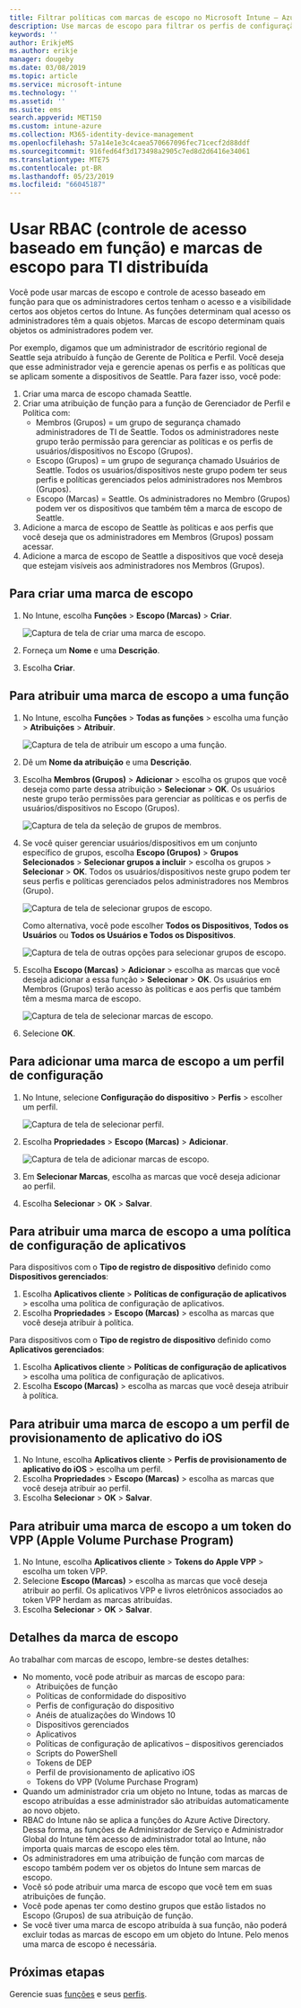 ```yaml
---
title: Filtrar políticas com marcas de escopo no Microsoft Intune – Azure | Microsoft Docs
description: Use marcas de escopo para filtrar os perfis de configuração para funções específicas.
keywords: ''
author: ErikjeMS
ms.author: erikje
manager: dougeby
ms.date: 03/08/2019
ms.topic: article
ms.service: microsoft-intune
ms.technology: ''
ms.assetid: ''
ms.suite: ems
search.appverid: MET150
ms.custom: intune-azure
ms.collection: M365-identity-device-management
ms.openlocfilehash: 57a14e1e3c4caea570667096fec71cecf2d88ddf
ms.sourcegitcommit: 916fed64f3d173498a2905c7ed8d2d6416e34061
ms.translationtype: MTE75
ms.contentlocale: pt-BR
ms.lasthandoff: 05/23/2019
ms.locfileid: "66045187"
---
```

# <a name="use-role-based-access-control-rbac-and-scope-tags-for-distributed-it"></a>Usar RBAC (controle de acesso baseado em função) e marcas de escopo para TI distribuída

Você pode usar marcas de escopo e controle de acesso baseado em função para que os administradores certos tenham o acesso e a visibilidade certos aos objetos certos do Intune. As funções determinam qual acesso os administradores têm a quais objetos. Marcas de escopo determinam quais objetos os administradores podem ver.

Por exemplo, digamos que um administrador de escritório regional de Seattle seja atribuído à função de Gerente de Política e Perfil. Você deseja que esse administrador veja e gerencie apenas os perfis e as políticas que se aplicam somente a dispositivos de Seattle. Para fazer isso, você pode:

1. Criar uma marca de escopo chamada Seattle.
2. Criar uma atribuição de função para a função de Gerenciador de Perfil e Política com: 
    - Membros (Grupos) = um grupo de segurança chamado administradores de TI de Seattle. Todos os administradores neste grupo terão permissão para gerenciar as políticas e os perfis de usuários/dispositivos no Escopo (Grupos).
    - Escopo (Grupos) = um grupo de segurança chamado Usuários de Seattle. Todos os usuários/dispositivos neste grupo podem ter seus perfis e políticas gerenciados pelos administradores nos Membros (Grupos). 
    - Escopo (Marcas) = Seattle. Os administradores no Membro (Grupos) podem ver os dispositivos que também têm a marca de escopo de Seattle.
3. Adicione a marca de escopo de Seattle às políticas e aos perfis que você deseja que os administradores em Membros (Grupos) possam acessar.
4. Adicione a marca de escopo de Seattle a dispositivos que você deseja que estejam visíveis aos administradores nos Membros (Grupos). 


## <a name="to-create-a-scope-tag"></a>Para criar uma marca de escopo

1. No Intune, escolha **Funções** > **Escopo (Marcas)**  > **Criar**.

    ![Captura de tela de criar uma marca de escopo.](./media/scope-tags/create-scope-tag.png)

2. Forneça um **Nome** e uma **Descrição**.
3. Escolha **Criar**.

## <a name="to-assign-a-scope-tag-to-a-role"></a>Para atribuir uma marca de escopo a uma função

1. No Intune, escolha **Funções** > **Todas as funções** > escolha uma função > **Atribuições** > **Atribuir**.

    ![Captura de tela de atribuir um escopo a uma função.](./media/scope-tags/assign-scope-to-role.png)

2. Dê um **Nome da atribuição** e uma **Descrição**.
3. Escolha **Membros (Grupos)**  > **Adicionar** > escolha os grupos que você deseja como parte dessa atribuição > **Selecionar** > **OK**. Os usuários neste grupo terão permissões para gerenciar as políticas e os perfis de usuários/dispositivos no Escopo (Grupos).

    ![Captura de tela da seleção de grupos de membros.](./media/scope-tags/select-member-groups.png)

4. Se você quiser gerenciar usuários/dispositivos em um conjunto específico de grupos, escolha **Escopo (Grupos)**  > **Grupos Selecionados** > **Selecionar grupos a incluir** > escolha os grupos > **Selecionar** > **OK**. Todos os usuários/dispositivos neste grupo podem ter seus perfis e políticas gerenciados pelos administradores nos Membros (Grupo).

    ![Captura de tela de selecionar grupos de escopo.](./media/scope-tags/select-scope-groups.png)

    Como alternativa, você pode escolher **Todos os Dispositivos**, **Todos os Usuários** ou **Todos os Usuários e Todos os Dispositivos**.

    ![Captura de tela de outras opções para selecionar grupos de escopo.](./media/scope-tags/scope-group-other-options.png)
    
5. Escolha **Escopo (Marcas)**  > **Adicionar** > escolha as marcas que você deseja adicionar a essa função > **Selecionar** > **OK**. Os usuários em Membros (Grupos) terão acesso às políticas e aos perfis que também têm a mesma marca de escopo.

    ![Captura de tela de selecionar marcas de escopo.](./media/scope-tags/select-scope-tags.png)

6. Selecione **OK**. 

## <a name="to-add-a-scope-tag-to-a-configuration-profile"></a>Para adicionar uma marca de escopo a um perfil de configuração
1. No Intune, selecione **Configuração do dispositivo** > **Perfis** > escolher um perfil.

    ![Captura de tela de selecionar perfil.](./media/scope-tags/choose-profile.png)

2. Escolha **Propriedades** > **Escopo (Marcas)**  > **Adicionar**.

    ![Captura de tela de adicionar marcas de escopo.](./media/scope-tags/add-scope-tags.png)

3. Em **Selecionar Marcas**, escolha as marcas que você deseja adicionar ao perfil.
4. Escolha **Selecionar** > **OK** > **Salvar**.

## <a name="to-assign-a-scope-tag-to-an-app-configuration-policy"></a>Para atribuir uma marca de escopo a uma política de configuração de aplicativos
Para dispositivos com o **Tipo de registro de dispositivo** definido como **Dispositivos gerenciados**:
1. Escolha **Aplicativos cliente** > **Políticas de configuração de aplicativos** > escolha uma política de configuração de aplicativos.
2. Escolha **Propriedades** > **Escopo (Marcas)** > escolha as marcas que você deseja atribuir à política.

Para dispositivos com o **Tipo de registro de dispositivo** definido como **Aplicativos gerenciados**:
1. Escolha **Aplicativos cliente** > **Políticas de configuração de aplicativos** > escolha uma política de configuração de aplicativos.
2. Escolha **Escopo (Marcas)** > escolha as marcas que você deseja atribuir à política.


## <a name="to-assign-a-scope-tag-to-an-ios-app-provisioning-profile"></a>Para atribuir uma marca de escopo a um perfil de provisionamento de aplicativo do iOS
1. No Intune, escolha **Aplicativos cliente** > **Perfis de provisionamento de aplicativo do iOS** > escolha um perfil.
2. Escolha **Propriedades** > **Escopo (Marcas)** > escolha as marcas que você deseja atribuir ao perfil.
3. Escolha **Selecionar** > **OK** > **Salvar**.

## <a name="to-assign-a-scope-tag-to-an-apple-volume-purchase-program-vpp-token"></a>Para atribuir uma marca de escopo a um token do VPP (Apple Volume Purchase Program)
1. No Intune, escolha **Aplicativos cliente** > **Tokens do Apple VPP** > escolha um token VPP.
2. Selecione **Escopo (Marcas)** > escolha as marcas que você deseja atribuir ao perfil. Os aplicativos VPP e livros eletrônicos associados ao token VPP herdam as marcas atribuídas.
3. Escolha **Selecionar** > **OK** > **Salvar**.

## <a name="scope-tag-details"></a>Detalhes da marca de escopo
Ao trabalhar com marcas de escopo, lembre-se destes detalhes:

- No momento, você pode atribuir as marcas de escopo para:
    - Atribuições de função
    - Políticas de conformidade do dispositivo
    - Perfis de configuração do dispositivo
    - Anéis de atualizações do Windows 10
    - Dispositivos gerenciados
    - Aplicativos
    - Políticas de configuração de aplicativos – dispositivos gerenciados
    - Scripts do PowerShell
    - Tokens de DEP
    - Perfil de provisionamento de aplicativo iOS
    - Tokens do VPP (Volume Purchase Program)
- Quando um administrador cria um objeto no Intune, todas as marcas de escopo atribuídas a esse administrador são atribuídas automaticamente ao novo objeto.
- RBAC do Intune não se aplica a funções do Azure Active Directory. Dessa forma, as funções de Administrador de Serviço e Administrador Global do Intune têm acesso de administrador total ao Intune, não importa quais marcas de escopo eles têm.
- Os administradores em uma atribuição de função com marcas de escopo também podem ver os objetos do Intune sem marcas de escopo.
- Você só pode atribuir uma marca de escopo que você tem em suas atribuições de função.
- Você pode apenas ter como destino grupos que estão listados no Escopo (Grupos) de sua atribuição de função.
- Se você tiver uma marca de escopo atribuída à sua função, não poderá excluir todas as marcas de escopo em um objeto do Intune. Pelo menos uma marca de escopo é necessária.

## <a name="next-steps"></a>Próximas etapas

Gerencie suas [funções](role-based-access-control.md) e seus [perfis](device-profile-assign.md).
